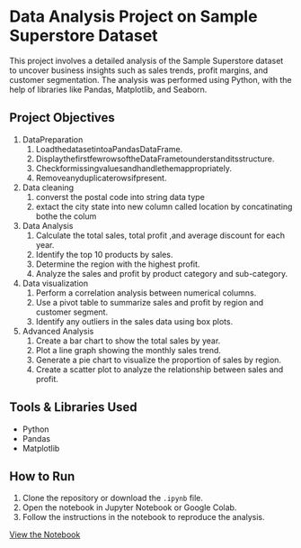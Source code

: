 # Data Analysis Project on Sample Superstore Dataset

This project involves a detailed analysis of the Sample Superstore dataset to uncover business insights such as sales trends, profit margins, and customer segmentation. The analysis was performed using Python, with the help of libraries like Pandas, Matplotlib, and Seaborn.

## Project Objectives
1. DataPreparation
     1. LoadthedatasetintoaPandasDataFrame.
     2. DisplaythefirstfewrowsoftheDataFrametounderstanditsstructure.
     3. Checkformissingvaluesandhandlethemappropriately.
     4. Removeanyduplicaterowsifpresent.
2. Data cleaning
     1. converst the postal code into string data type
     2. extact the city state into new column called location by concatinating bothe the colum   
3. Data Analysis
     1. Calculate the total sales, total profit ,and average discount for each year.
     2. Identify the top 10 products by sales.
     3. Determine the region with the highest profit.
     4. Analyze the sales and profit by product category and sub-category.  
4. Data visualization
     1. Perform a correlation analysis between numerical columns.
     2. Use a pivot table to summarize sales and profit by region and customer segment.
     3. Identify any outliers in the sales data using box plots.
5. Advanced Analysis
     1. Create a bar chart to show the total sales by year.
     2. Plot a line graph showing the monthly sales trend.
     3. Generate a pie chart to visualize the proportion of sales by region.
     4. Create a scatter plot to analyze the relationship between sales and profit.

## Tools & Libraries Used

- Python
- Pandas
- Matplotlib

## How to Run

1. Clone the repository or download the `.ipynb` file.
2. Open the notebook in Jupyter Notebook or Google Colab.
3. Follow the instructions in the notebook to reproduce the analysis.


[View the Notebook](https://github.com/YourUsername/Data-Analysis-Superstore-Dataset/blob/main/YourNotebook.ipynb)


